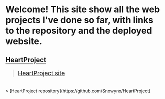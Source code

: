 # Welcome! This site show all the web projects I've done so far, with links to the repository and the deployed website.
<style>p {font-size: 19px}</style>
## <u>HeartProject</u>
> [HeartProject site](https://snowynx.github.io/HeartProject)
<br>
> [HeartProject repository](https://github.com/Snowynx/HeartProject)
